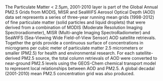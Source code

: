 The Particulate Matter < 2.5µm, 2001-2010 layer is part of the Global Annual PM2.5 Grids from MODIS, MISR and SeaWiFS Aerosol Optical Depth (AOD) data set represents a series of three-year running mean grids (1998-2012) of fine particulate matter (solid particles and liquid droplets) that were derived from a combination of MODIS (Moderate Resolution Imaging Spectroradiometer), MISR (Multi-angle Imaging SpectroRadiometer) and SeaWIFS (Sea-Viewing Wide Field-of-View Sensor) AOD satellite retrievals. Together the grids provide a continuous surface of concentrations in micrograms per cubic meter of particulate matter 2.5 micrometers or smaller (PM2.5) for health and environmental research. For each satellite-derived PM2.5 source, the total column retrievals of AOD were converted to near-ground PM2.5 levels using the GEOS-Chem chemical transport model to represent local relationships between AOD and PM2.5. A global decadal (2001-2010) mean PM2.5 concentration grid was also produced.
